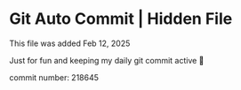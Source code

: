 # Git Auto Commit | Hidden File

This file was added Feb 12, 2025

Just for fun and keeping my daily git commit active 🤪

commit number: 218645

